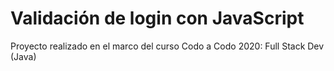 # Validación de login con JavaScript

Proyecto realizado en el marco del curso Codo a Codo 2020: Full Stack Dev (Java)
